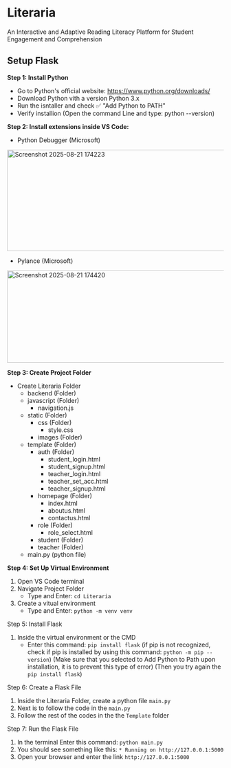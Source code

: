 # Literaria
An Interactive and Adaptive Reading Literacy Platform for Student Engagement and Comprehension


## **Setup Flask**

**Step 1: Install Python**
   - Go to Python's official website: https://www.python.org/downloads/
   - Download Python vith a version Python 3.x
   - Run the isntaller and check ✅ "Add Python to PATH"
   - Verify installion (Open the command Line and type: python --version)
  
**Step 2: Install extensions inside VS Code:**
   - Python Debugger (Microsoft)
<img width="712" height="235" alt="Screenshot 2025-08-21 174223" src="https://github.com/user-attachments/assets/cf362ec3-f6b3-4842-8859-3427fc5a9fbe" />


   - Pylance (Microsoft)
<img width="679" height="214" alt="Screenshot 2025-08-21 174420" src="https://github.com/user-attachments/assets/cd31a0a0-c57e-46c7-b2a0-d210076b4724" />

**Step 3: Create Project Folder**
   - Create Literaria Folder
        - backend                (Folder)
        - javascript             (Folder)
           - navigation.js       
        - static                 (Folder)
           - css                 (Folder)
             - style.css
           - images              (Folder)
        - template               (Folder)
           - auth                (Folder)
             - student_login.html
             - student_signup.html
             - teacher_login.html
             - teacher_set_acc.html
             - teacher_signup.html
           - homepage            (Folder)
              - index.html
              - aboutus.html
              - contactus.html
           - role                (Folder)
              - role_select.html
           - student             (Folder)  
           - teacher             (Folder)  
        - main.py                (python file)

**Step 4: Set Up Virtual Environment**
1. Open VS Code terminal
2. Navigate Project Folder
   - Type and Enter: ```cd Literaria```
3. Create a vitual environment
   - Type and Enter: ```python -m venv venv```

Step 5: Install Flask
1. Inside the virtual environment or the CMD
   - Enter this command: ```pip install flask```
     (if pip is not recognized, check if pip is installed by using this command: ```python -m pip --version```)
     (Make sure that you selected to Add Python to Path upon installation, it is to prevent this type of error)
     (Then you try again the ```pip install flask```)

Step 6: Create a Flask File
1. Inside the Literaria Folder, create a python file ```main.py```
2. Next is to follow the code in the  ```main.py```
3. Follow the rest of the codes in the the ```Template``` folder

Step 7: Run the Flask File
1. In the terminal
   Enter this command: ```python main.py```
2. You should see something like this: ```* Running on http://127.0.0.1:5000```
3. Open your browser and enter the link ```http://127.0.0.1:5000```



